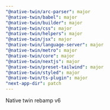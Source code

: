 ```yaml
---
"@native-twin/arc-parser": major
"@native-twin/babel": major
"@native-twin/builder": major
"@native-twin/css": major
"@native-twin/helpers": major
"@native-twin/jsx": major
"@native-twin/language-server": major
"@native-twin/metro": major
"@native-twin/core": major
"@native-twin/nextjs": major
"@native-twin/preset-tailwind": major
"@native-twin/styled": major
"@native-twin/ts-plugin": major
"next-app-dir": patch
---
```


Native twin rebamp v6
